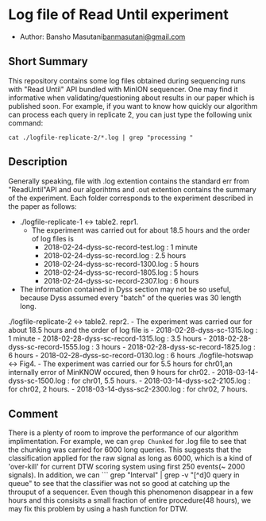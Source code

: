 # Log file of Read Until experiment

- Author: Bansho Masutani<banmasutani@gmail.com>

## Short Summary
  This repository contains some log files obtained during sequencing runs with "Read Until" API bundled with MinION sequencer.
  One may find it informative when validating/questioning about results in our paper which is published soon.
  For example, if you want to know how quickly our algorithm can process each query in replicate 2,
  you can just type the following unix command:
  ```
  cat ./logfile-replicate-2/*.log | grep "processing "
  ```


## Description
  Generally speaking, file with .log extention contains the standard err from "ReadUntil"API and our algorihtms and .out extention contains the summary of the experiment.
  Each folder corresponds to the experiment described in the paper as follows:
  + ./logfile-replicate-1 <-> table2. repr1.
    - The experiment was carried out for about 18.5 hours and the order of log files is
      - 2018-02-24-dyss-sc-record-test.log : 1 minute
      - 2018-02-24-dyss-sc-record.log : 2.5 hours
      - 2018-02-24-dyss-sc-record-1300.log : 5 hours
      - 2018-02-24-dyss-sc-record-1805.log : 5 hours
      - 2018-02-24-dyss-sc-record-2307.log : 6 hours
  + The information contained in Dyss section may not be so useful, because Dyss assumed every "batch" of the queries was 30 length long.
  
  ./logfile-replicate-2 <-> table2. repr2.
    - The experiment was carried our for about 18.5 hours and the order of log file is
      - 2018-02-28-dyss-sc-1315.log : 1 minute
      - 2018-02-28-dyss-sc-record-1315.log : 3.5 hours
      - 2018-02-28-dyss-sc-record-1555.log : 3 hours
      - 2018-02-28-dyss-sc-record-1825.log : 6 hours
      - 2018-02-28-dyss-sc-record-0130.log : 6 hours
  ./logfile-hotswap <-> Fig4.
    - The experiment was carried our for 5.5 hours for chr01,an internally error of MinKNOW occured, then 9 hours for chr02.
      - 2018-03-14-dyss-sc-1500.log : for chr01, 5.5 hours.
      - 2018-03-14-dyss-sc2-2105.log : for chr02, 2 hours.
      - 2018-03-14-dyss-sc2-2300.log : for chr02, 7 hours.
  

## Comment

  There is a plenty of room to improve the performance of our algorithm implimentation.
  For example, we can ``` grep Chunked ``` for .log file to see that the chunking was carried for 6000 long queries.
  This suggests that the classification applied for the raw signal as long as 6000, which is a kind of 'over-kill' for current DTW scoring system using first 250 events(~ 2000 signals).
  In addition, we can ``` grep "Interval" | grep -v "[^d]0 query in queue" to see that the classifier was not so good at catching up the throuput of a sequencer.
  Even though this phenomenon disappear in a few hours and this consisits a small fraction of entire procedure(48 hours), we may fix this problem by using a hash function for DTW.

